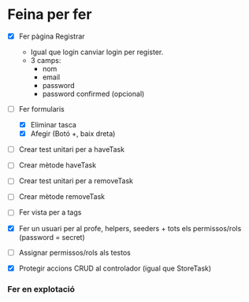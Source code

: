 # Feina per fer

- [X] Fer pàgina Registrar
    - Igual que login canviar login per register.
    - 3 camps:
     	- nom
     	- email
     	- password
     	- password confirmed (opcional)
- [ ] Fer formularis
    - [X] Eliminar tasca
    - [X] Afegir (Botó +, baix dreta)

- [ ] Crear test unitari per a haveTask
- [ ] Crear mètode haveTask
- [ ] Crear test unitari per a removeTask
- [ ] Crear mètode removeTask

- [ ] Fer vista per a tags

- [X] Fer un usuari per al profe, helpers, seeders + tots els permissos/rols (password = secret)
- [ ] Assignar permissos/rols als testos
- [X] Protegir accions CRUD al controlador (igual que StoreTask)

### Fer en explotació
